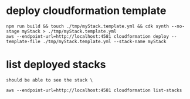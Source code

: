 # deploy cloudformation template
`npm run build && touch ./tmp/myStack.template.yml && cdk synth --no-stage myStack > ./tmp/myStack.template.yml` \
`aws --endpoint-url=http://localhost:4581 cloudformation deploy --template-file ./tmp/myStack.template.yml --stack-name myStack`

# list deployed stacks
    should be able to see the stack \
`aws --endpoint-url=http://localhost:4581 cloudformation list-stacks`